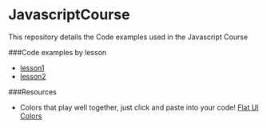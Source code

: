 # JavascriptCourse
This repository details the Code examples used in the Javascript Course

###Code examples by lesson

- [lesson1](lesson1.md)
- [lesson2](lesson2.md)

###Resources

- Colors that play well together, just click and paste into your code! [Flat UI Colors](https://flatuicolors.com/)
